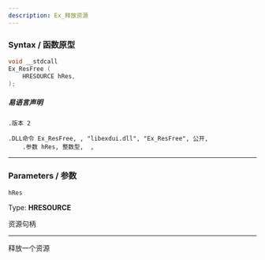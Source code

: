 ```yaml
---
description: Ex_释放资源
---
```


### Syntax / 函数原型

```C++
void __stdcall 
Ex_ResFree (
    HRESOURCE hRes,
);
```

##### 易语言声明

```Elang
.版本 2

.DLL命令 Ex_ResFree, , "libexdui.dll", "Ex_ResFree", 公开, 
    .参数 hRes, 整数型,  , 
```

---

### Parameters / 参数

`hRes`

Type: **HRESOURCE**

资源句柄

---

释放一个资源
